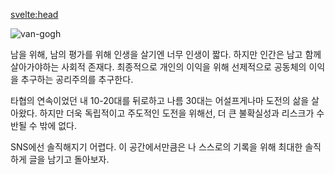 <svelte:head>

<title>About - {siteTitle}</title>
</svelte:head>

<script>
  import { siteTitle } from '$lib/config';
</script>

![van-gogh](/images/van.png)

남을 위해, 남의 평가를 위해 인생을 살기엔 너무 인생이 짧다.
하지만 인간은 남고 함께 살아가야하는 사회적 존재다.
최종적으로 개인의 이익을 위해 선제적으로 공동체의 이익을 추구하는 공리주의를 추구한다.

타협의 연속이었던 내 10-20대를 뒤로하고 나름 30대는 어설프게나마 도전의 삶을 살아왔다.
하지만 더욱 독립적이고 주도적인 도전을 위해선, 더 큰 불확실성과 리스크가 수반될 수 밖에 없다.

SNS에선 솔직해지기 어렵다. 이 공간에서만큼은 나 스스로의 기록을 위해 최대한 솔직하게 글을 남기고 돌아보자.
